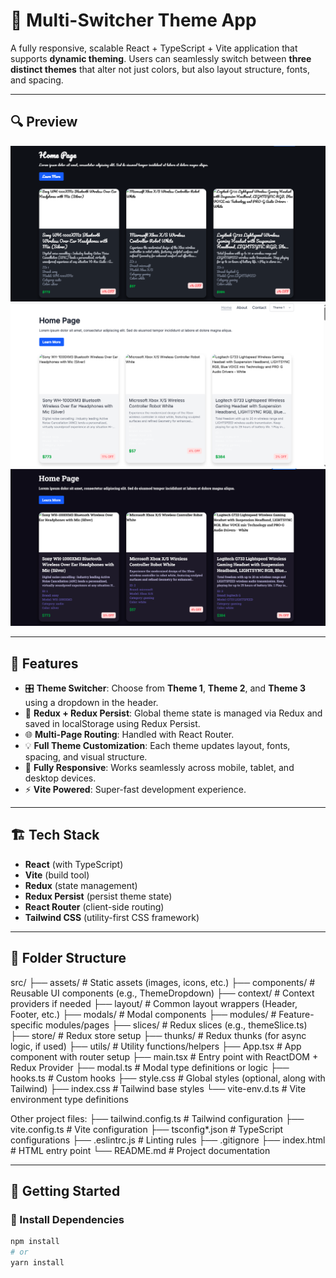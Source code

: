 # 🎨 Multi-Switcher Theme App

A fully responsive, scalable React + TypeScript + Vite application that supports **dynamic theming**. Users can seamlessly switch between **three distinct themes** that alter not just colors, but also layout structure, fonts, and spacing.

---

## 🔍 Preview


![Preview](/public/screenshots/image-3.png)
![Multi-Switcher Theme App Preview](/public/screenshots/image-1.png)
![Preview](/public/screenshots/image-2.png)


---

## 📌 Features

- 🎛️ **Theme Switcher**: Choose from **Theme 1**, **Theme 2**, and **Theme 3** using a dropdown in the header.
- 🧠 **Redux + Redux Persist**: Global theme state is managed via Redux and saved in localStorage using Redux Persist.
- 🌐 **Multi-Page Routing**: Handled with React Router.
- 💡 **Full Theme Customization**: Each theme updates layout, fonts, spacing, and visual structure.
- 📱 **Fully Responsive**: Works seamlessly across mobile, tablet, and desktop devices.
- ⚡ **Vite Powered**: Super-fast development experience.

---

## 🏗️ Tech Stack

- **React** (with TypeScript)
- **Vite** (build tool)
- **Redux** (state management)
- **Redux Persist** (persist theme state)
- **React Router** (client-side routing)
- **Tailwind CSS** (utility-first CSS framework)

---

## 📁 Folder Structure

src/
├── assets/ # Static assets (images, icons, etc.)
├── components/ # Reusable UI components (e.g., ThemeDropdown)
├── context/ # Context providers if needed
├── layout/ # Common layout wrappers (Header, Footer, etc.)
├── modals/ # Modal components
├── modules/ # Feature-specific modules/pages
├── slices/ # Redux slices (e.g., themeSlice.ts)
├── store/ # Redux store setup
├── thunks/ # Redux thunks (for async logic, if used)
├── utils/ # Utility functions/helpers
├── App.tsx # App component with router setup
├── main.tsx # Entry point with ReactDOM + Redux Provider
├── modal.ts # Modal type definitions or logic
├── hooks.ts # Custom hooks
├── style.css # Global styles (optional, along with Tailwind)
├── index.css # Tailwind base styles
└── vite-env.d.ts # Vite environment type definitions

Other project files:
├── tailwind.config.ts # Tailwind configuration
├── vite.config.ts # Vite configuration
├── tsconfig*.json # TypeScript configurations
├── .eslintrc.js # Linting rules
├── .gitignore
├── index.html # HTML entry point
└── README.md # Project documentation

---

## 🚀 Getting Started

### 🔧 Install Dependencies

```bash
npm install
# or
yarn install


